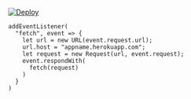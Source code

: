 ﻿[![Deploy](https://www.herokucdn.com/deploy/button.png)](https://dashboard.heroku.com/new?template=https://github.com/oppo/fhdd.git)

```
addEventListener(
  "fetch", event => {
    let url = new URL(event.request.url);
    url.host = "appname.herokuapp.com";
    let request = new Request(url, event.request);
    event.respondWith(
      fetch(request)
    )
  }
)
```

